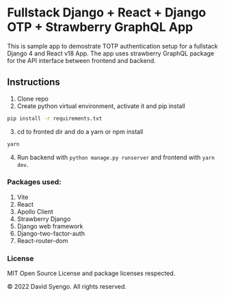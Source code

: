 # Fullstack Django + React + Django OTP + Strawberry GraphQL App
This is sample app to demostrate TOTP authentication setup for a fullstack Django 4 and React v18 App.
The app uses strawberry GraphQL package for the API interface between frontend and backend.


## Instructions
1. Clone repo
2. Create python virtual environment, activate it and pip install
``` cmd
pip install -r requirements.txt
```
3. cd to fronted dir and do a yarn or npm install
```cmd 
yarn
```
4. Run backend with ``` python manage.py runserver ``` and frontend with ``` yarn dev ```.



### Packages used:
1. Vite
2. React
3. Apollo Client
4. Strawberry Django
5. Django web framework
6. Django-two-factor-auth
7. React-router-dom

### License
MIT Open Source License and package licenses respected.


&copy; 2022 David Syengo. All rights reserved.
